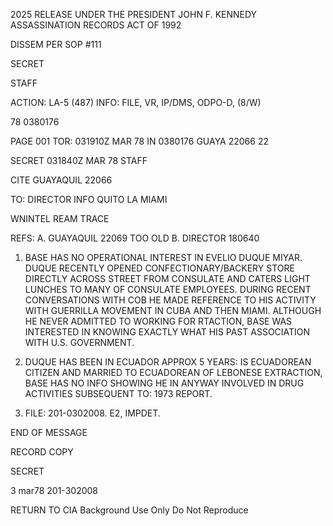 2025 RELEASE UNDER THE PRESIDENT JOHN F. KENNEDY ASSASSINATION RECORDS ACT OF 1992

DISSEM PER SOP #111

SECRET

STAFF

ACTION: LA-5 (487) INFO: FILE, VR, IP/DMS, ODPO-D, (8/W)

78 0380176

PAGE 001
TOR: 031910Z MAR 78
IN 0380176
GUAYA 22066
22

SECRET 031840Z MAR 78 STAFF

CITE GUAYAQUIL 22066

TO: DIRECTOR INFO QUITO LA MIAMI

WNINTEL REAM TRACE

REFS: A. GUAYAQUIL 22069 TOO OLD
B. DIRECTOR 180640

1. BASE HAS NO OPERATIONAL INTEREST IN EVELIO DUQUE MIYAR. DUQUE RECENTLY OPENED CONFECTIONARY/BACKERY STORE DIRECTLY ACROSS STREET FROM CONSULATE AND CATERS LIGHT LUNCHES TO MANY OF CONSULATE EMPLOYEES. DURING RECENT CONVERSATIONS WITH COB HE MADE REFERENCE TO HIS ACTIVITY WITH GUERRILLA MOVEMENT IN CUBA AND THEN MIAMI. ALTHOUGH HE NEVER ADMITTED TO WORKING FOR RTACTION, BASE WAS INTERESTED IN KNOWING EXACTLY WHAT HIS PAST ASSOCIATION WITH U.S. GOVERNMENT.

2. DUQUE HAS BEEN IN ECUADOR APPROX 5 YEARS: IS ECUADOREAN CITIZEN AND MARRIED TO ECUADOREAN OF LEBONESE EXTRACTION, BASE HAS NO INFO SHOWING HE IN ANYWAY INVOLVED IN DRUG ACTIVITIES SUBSEQUENT TO: 1973 REPORT.

3. FILE: 201-0302008. E2, IMPDET.

END OF MESSAGE

RECORD COPY

SECRET

3 mar78
201-302008

RETURN TO CIA
Background Use Only
Do Not Reproduce

